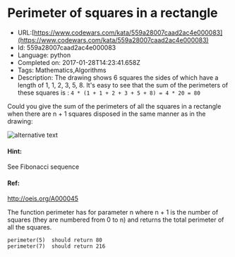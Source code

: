 # Perimeter of squares in a rectangle

 - URL:[https://www.codewars.com/kata/559a28007caad2ac4e000083](https://www.codewars.com/kata/559a28007caad2ac4e000083)
 - Id: 559a28007caad2ac4e000083
 - Language: python
 - Completed on: 2017-01-28T14:23:41.658Z
 - Tags: Mathematics,Algorithms
 - Description:
The drawing shows 6 squares the sides of which have a length of 1, 1, 2, 3, 5, 8.
It's easy to see that the sum of the perimeters of these squares is :
` 4 * (1 + 1 + 2 + 3 + 5 + 8) = 4 * 20 = 80  `                                        

Could you give the sum of the perimeters of all the squares in a rectangle when there are n + 1 squares disposed in the same manner as in the drawing: 


![alternative text](http://i.imgur.com/EYcuB1wm.jpg)

#### Hint: 
See Fibonacci sequence
#### Ref:
http://oeis.org/A000045

The function perimeter has for parameter n where n + 1 is the number of squares (they are numbered from 0 to n) and returns the total perimeter of all the squares.

```
perimeter(5)  should return 80
perimeter(7)  should return 216
```

